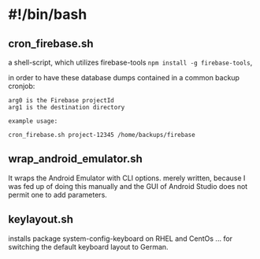 # #!/bin/bash

## cron_firebase.sh
a shell-script, which utilizes firebase-tools `npm install -g firebase-tools`,

in order to have these database dumps contained in a common backup cronjob:

    arg0 is the Firebase projectId
    arg1 is the destination directory
    
    example usage:
    
    cron_firebase.sh project-12345 /home/backups/firebase

## wrap_android_emulator.sh
It wraps the Android Emulator with CLI options.
merely written, because I was fed up of doing this manually and
the GUI of Android Studio does not permit one to add parameters.

## keylayout.sh
installs package system-config-keyboard on RHEL and CentOs
... for switching the default keyboard layout to German.

